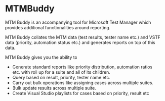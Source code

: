 # MTMBuddy
<p>
MTM Buddy is an accompanying tool for Microsoft Test Manager which provides additional functionalities around reporting.

 MTM Buddy collates the MTM data (test results, tester name etc.) and VSTF data (priority, automation status etc.) and generates reports on top of this data. 
 
MTM Buddy gives you the ability to 
* Generate standard reports like priority distribution, automation ratios etc. with roll up for a suite and all of its children. 
* Query based on result, priority, tester name etc. 
* Carry out bulk operations like assigning cases across multiple suites. 
* Bulk update results across multiple suite. 
* Create Visual Studio playlists for cases based on priority, result etc
